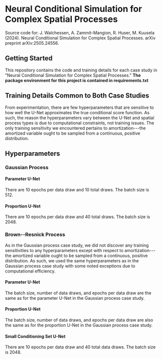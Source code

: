 # Neural Conditional Simulation for Complex Spatial Processes

Source code for:
J. Walchessen, A. Zammit-Mangion, R. Huser, M. Kuusela (2024). Neural Conditional Simulation for Complex Spatial Processes. arXiv preprint arXiv:2505.24556.

## Getting Started
This repository contains the code and training details for each case study in "Neural Conditional Simulation for Complex Spatial Processes." **The package environment for this project is contained in requirements.txt**

## Training Details Common to Both  Case Studies

From experimentation, there are few hyperparameters that are sensitive to how well the U-Net approximates the true conditional score function. As such, the reason the hyperparameters vary between the U-Net and spatial process types is due to computational constraints, not training issues. The only training sensitivity we encountered pertains to amortization---the amortized variable ought to be sampled from a continuous, positive distribution.

## Hyperparameters

### Gaussian Process

#### Parameter U-Net
There are $10$ epochs per data draw and $10$ total draws. The batch size is $512$.

#### Proportion U-Net
There are $10$ epochs per data draw and $40$ total draws. The batch size is $2048$.

### Brown--Resnick Process
As in the Gaussian process case study, we did not discover any training sensitivities to any hyperparameters except with respect to amortization---the amortized variable ought to be sampled from a continuous, positive distribution. As such, we used the same hyperparameters as in the Gaussian process case study with some noted exceptions due to computational efficiency.

#### Parameter U-Net
The batch size, number of data draws, and epochs per data draw are the same as for the parameter U-Net in the Gaussian process case study.

#### Proportion U-Net
 The batch size, number of data draws, and epochs per data draw are also the same as for the proportion U-Net in the Gaussian process case study.

#### Small Conditioning Set U-Net
There are $10$ epochs per data draw and $40$ total data draws. The batch size is $2048$.

